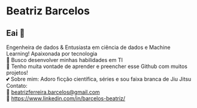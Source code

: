 
<!--
**beabarcelos/beabarcelos** is a ✨ _special_ ✨ repository because its `README.md` (this file) appears on your GitHub profile.

Here are some ideas to get you started:

- 🔭 I’m currently working on ...
- 🌱 I’m currently learning ...
- 👯 I’m looking to collaborate on ...
- 🤔 I’m looking for help with ...
- 💬 Ask me about ...
- 📫 How to reach me: ...
- 😄 Pronouns: ...
- ⚡ Fun fact: ...
-->

# Beatriz Barcelos

## Eai 👋
Engenheira de dados & Entusiasta em ciência de dados e Machine Learning! Apaixonada por tecnologia
<br/> :rocket: Busco desenvolver minhas habilidades em TI
<br/> :purple_heart: Tenho muita vontade de aprender e preencher esse Github com muitos projetos!
<br/> :two_hearts: Sobre mim: Adoro ficção científica, séries e sou faixa branca de Jiu Jitsu
<br/> Contato:
<br/> :email: beatrizferreira.barcelos@gmail.com
<br/> :woman: https://www.linkedin.com/in/barcelos-beatriz/


